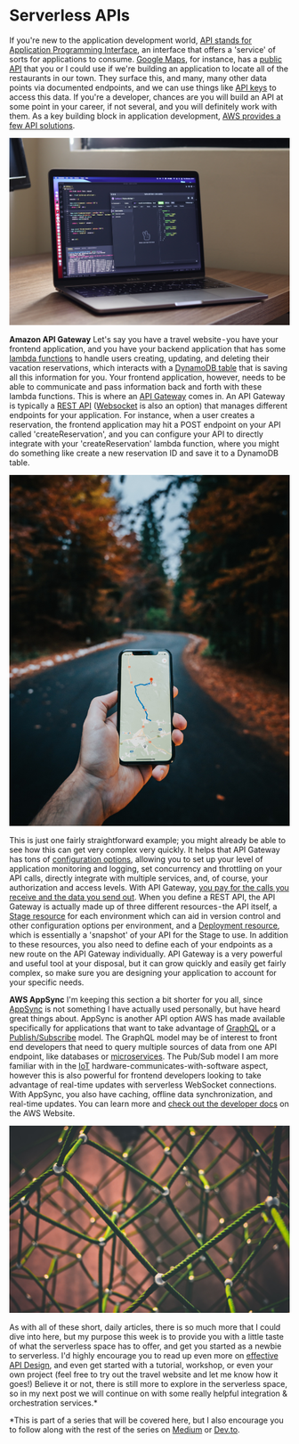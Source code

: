# Serverless APIs

If you're new to the application development world, [API stands for Application Programming Interface](https://aws.amazon.com/what-is/api/), an interface that offers a 'service' of sorts for applications to consume. [Google Maps](https://www.google.com/maps), for instance, has a [public API](https://developers.google.com/maps) that you or I could use if we're building an application to locate all of the restaurants in our town. They surface this, and many, many other data points via documented endpoints, and we can use things like [API keys](https://cloud.google.com/endpoints/docs/openapi/when-why-api-key) to access this data. If you're a developer, chances are you will build an API at some point in your career, if not several, and you will definitely work with them. As a key building block in application development, [AWS provides a few API solutions](https://aws.amazon.com/serverless/).

![Open laptop with code. Image via Unsplash.](images/day73-1.jpg)

**Amazon API Gateway**
Let's say you have a travel website - you have your frontend application, and you have your backend application that has some [lambda functions](https://docs.aws.amazon.com/lambda/latest/dg/welcome.html) to handle users creating, updating, and deleting their vacation reservations, which interacts with a [DynamoDB table](https://aws.amazon.com/dynamodb/) that is saving all this information for you. Your frontend application, however, needs to be able to communicate and pass information back and forth with these lambda functions. This is where an [API Gateway](https://aws.amazon.com/api-gateway/) comes in. An API Gateway is typically a [REST API](https://aws.amazon.com/what-is/restful-api/) ([Websocket](https://docs.aws.amazon.com/apigateway/latest/developerguide/apigateway-websocket-api-overview.html) is also an option) that manages different endpoints for your application. For instance, when a user creates a reservation, the frontend application may hit a POST endpoint on your API called 'createReservation', and you can configure your API to directly integrate with your 'createReservation' lambda function, where you might do something like create a new reservation ID and save it to a DynamoDB table.

![Google Maps API. Image via Unsplash.](images/day73-2.jpg)

This is just one fairly straightforward example; you might already be able to see how this can get very complex very quickly. It helps that API Gateway has tons of [configuration options](https://docs.aws.amazon.com/apigateway/latest/developerguide/rest-api-develop.html), allowing you to set up your level of application monitoring and logging, set concurrency and throttling on your API calls, directly integrate with multiple services, and, of course, your authorization and access levels. With API Gateway, [you pay for the calls you receive and the data you send out](https://aws.amazon.com/api-gateway/pricing/). When you define a REST API, the API Gateway is actually made up of three different resources - the API itself, a [Stage resource](https://docs.aws.amazon.com/apigateway/latest/developerguide/set-up-stages.html) for each environment which can aid in version control and other configuration options per environment, and a [Deployment resource](https://docs.aws.amazon.com/apigateway/latest/developerguide/how-to-deploy-api-with-console.html), which is essentially a 'snapshot' of your API for the Stage to use. In addition to these resources, you also need to define each of your endpoints as a new route on the API Gateway individually. API Gateway is a very powerful and useful tool at your disposal, but it can grow quickly and easily get fairly complex, so make sure you are designing your application to account for your specific needs.

**AWS AppSync**
I'm keeping this section a bit shorter for you all, since [AppSync](https://aws.amazon.com/appsync/) is not something I have actually used personally, but have heard great things about. AppSync is another API option AWS has made available specifically for applications that want to take advantage of [GraphQL](https://graphql.org/) or a [Publish/Subscribe](https://aws.amazon.com/pub-sub-messaging/) model. The GraphQL model may be of interest to front end developers that need to query multiple sources of data from one API endpoint, like databases or [microservices](https://aws.amazon.com/microservices/). The Pub/Sub model I am more familiar with in the [IoT](https://aws.amazon.com/what-is/iot/) hardware-communicates-with-software aspect, however this is also powerful for frontend developers looking to take advantage of real-time updates with serverless WebSocket connections. With AppSync, you also have caching, offline data synchronization, and real-time updates. You can learn more and [check out the developer docs](https://docs.aws.amazon.com/appsync/latest/APIReference/Welcome.html) on the AWS Website.

![Graph depiction, like GraphQL. Image via Unsplash.](images/day73-3.jpg)

As with all of these short, daily articles, there is so much more that I could dive into here, but my purpose this week is to provide you with a little taste of what the serverless space has to offer, and get you started as a newbie to serverless. I'd highly encourage you to read up even more on [effective API Design](https://thenewstack.io/werner-vogels-6-rules-for-good-api-design/), and even get started with a tutorial, workshop, or even your own project (feel free to try out the travel website and let me know how it goes!) Believe it or not, there is still more to explore in the serverless space, so in my next post we will continue on with some really helpful integration & orchestration services.*

*This is part of a series that will be covered here, but I also encourage you to follow along with the rest of the series on [Medium](https://kristiperreault.medium.com/serverless-apis-4c852f0955ef) or [Dev.to](https://dev.to/aws-heroes/serverless-apis-5bdp).
